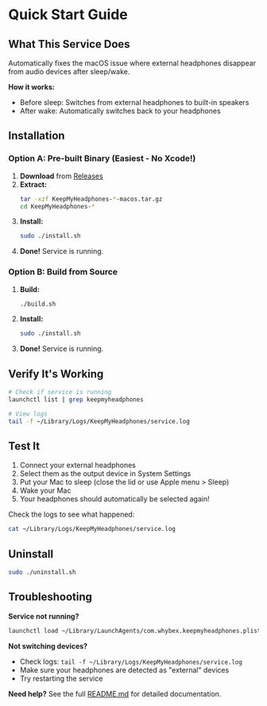 # Quick Start Guide

## What This Service Does

Automatically fixes the macOS issue where external headphones disappear from audio devices after sleep/wake.

**How it works:**

- Before sleep: Switches from external headphones to built-in speakers
- After wake: Automatically switches back to your headphones

## Installation

### Option A: Pre-built Binary (Easiest - No Xcode!)

1. **Download** from [Releases](https://github.com/whybex/keep-my-headphones/releases)
2. **Extract:**
   ```bash
   tar -xzf KeepMyHeadphones-*-macos.tar.gz
   cd KeepMyHeadphones-*
   ```
3. **Install:**
   ```bash
   sudo ./install.sh
   ```
4. **Done!** Service is running.

### Option B: Build from Source

1. **Build:**

   ```bash
   ./build.sh
   ```

2. **Install:**

   ```bash
   sudo ./install.sh
   ```

3. **Done!** Service is running.

## Verify It's Working

```bash
# Check if service is running
launchctl list | grep keepmyheadphones

# View logs
tail -f ~/Library/Logs/KeepMyHeadphones/service.log
```

## Test It

1. Connect your external headphones
2. Select them as the output device in System Settings
3. Put your Mac to sleep (close the lid or use Apple menu > Sleep)
4. Wake your Mac
5. Your headphones should automatically be selected again!

Check the logs to see what happened:

```bash
cat ~/Library/Logs/KeepMyHeadphones/service.log
```

## Uninstall

```bash
sudo ./uninstall.sh
```

## Troubleshooting

**Service not running?**

```bash
launchctl load ~/Library/LaunchAgents/com.whybex.keepmyheadphones.plist
```

**Not switching devices?**

- Check logs: `tail -f ~/Library/Logs/KeepMyHeadphones/service.log`
- Make sure your headphones are detected as "external" devices
- Try restarting the service

**Need help?**
See the full [README.md](README.md) for detailed documentation.
